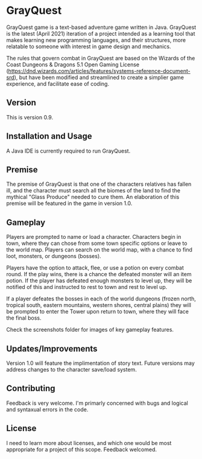 # GrayQuest
GrayQuest game is a text-based adventure game written in Java. GrayQuest is the latest (April 2021) iteration of a project intended as a learning tool that makes learning new programming languages, and their structures, more relatable to someone with interest in game design and mechanics.

The rules that govern combat in GrayQuest are based on the Wizards of the Coast Dungeons & Dragons 5.1 Open Gaming License (https://dnd.wizards.com/articles/features/systems-reference-document-srd), but have been modified and streamlined to create a simplier game experience, and facilitate ease of coding.

## Version
This is version 0.9.

## Installation and Usage
A Java IDE is currently required to run GrayQuest.

## Premise
The premise of GrayQuest is that one of the characters relatives has fallen ill, and the character must search all the biomes of the land to find the mythical "Glass Produce" needed to cure them. An elaboration of this premise will be featured in the game in version 1.0.

## Gameplay
Players are prompted to name or load a character. Characters begin in town, where they can chose from some town specific options or leave to the world map. Players can search on the world map, with a chance to find loot, monsters, or dungeons (bosses).

Players have the option to attack, flee, or use a potion on every combat round. If the play wins, there is a chance the defeated monster will an item potion. If the player has defeated enough monsters to level up, they will be notified of this and instructed to rest to town and rest to level up.

If a player defeates the bosses in each of the world dungeons (frozen north, tropical south, eastern mountains, western shores, central plains) they will be prompted to enter the Tower upon return to town, where they will face the final boss.

Check the screenshots folder for images of key gameplay features.

## Updates/Improvements
Version 1.0 will feature the implimentation of story text. Future versions may address changes to the character save/load system.

## Contributing
Feedback is very welcome. I'm primarly concerned with bugs and logical and syntaxual errors in the code.

## License
I need to learn more about licenses, and which one would be most appropriate for a project of this scope. Feedback welcomed.
